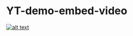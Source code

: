 # YT-demo-embed-video

[![alt text](https://cdn.pixabay.com/photo/2021/09/23/06/59/github-6648895_960_720.jpg)](https://youtu.be/Sr49ZvivVzA)
